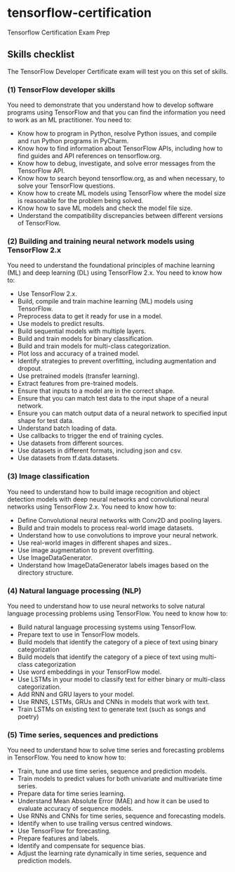 # tensorflow-certification
Tensorflow Certification Exam Prep

## Skills checklist
The TensorFlow Developer Certificate exam will test you on this set of skills.

### (1) TensorFlow developer skills
You need to demonstrate that you understand how to develop software programs using TensorFlow and
that you can find the information you need to work as an ML practitioner. You need to:
* Know how to program in Python, resolve Python issues, and compile and run Python programs
in PyCharm.
* Know how to find information about TensorFlow APIs, including how to find guides and API
references on tensorflow.org.
* Know how to debug, investigate, and solve error messages from the TensorFlow API.
* Know how to search beyond tensorflow.org, as and when necessary, to solve your TensorFlow
questions.
* Know how to create ML models using TensorFlow where the model size is reasonable for the
problem being solved.
* Know how to save ML models and check the model file size.
* Understand the compatibility discrepancies between different versions of TensorFlow.
### (2) Building and training neural network models using TensorFlow 2.x
You need to understand the foundational principles of machine learning (ML) and deep learning (DL)
using TensorFlow 2.x. You need to know how to:
* Use TensorFlow 2.x.
* Build, compile and train machine learning (ML) models using TensorFlow.
* Preprocess data to get it ready for use in a model.
* Use models to predict results.
* Build sequential models with multiple layers.
* Build and train models for binary classification.
* Build and train models for multi-class categorization.
* Plot loss and accuracy of a trained model.
* Identify strategies to prevent overfitting, including augmentation and dropout.
* Use pretrained models (transfer learning).
* Extract features from pre-trained models.
* Ensure that inputs to a model are in the correct shape.
* Ensure that you can match test data to the input shape of a neural network.
* Ensure you can match output data of a neural network to specified input shape for test data.
* Understand batch loading of data.
* Use callbacks to trigger the end of training cycles.
* Use datasets from different sources.
* Use datasets in different formats, including json and csv.
* Use datasets from tf.data.datasets.
### (3) Image classification
You need to understand how to build image recognition and object detection models with deep neural
networks and convolutional neural networks using TensorFlow 2.x. You need to know how to:
* Define Convolutional neural networks with Conv2D and pooling layers.
* Build and train models to process real-world image datasets.
* Understand how to use convolutions to improve your neural network.
* Use real-world images in different shapes and sizes..
* Use image augmentation to prevent overfitting.
* Use ImageDataGenerator.
* Understand how ImageDataGenerator labels images based on the directory structure.
### (4) Natural language processing (NLP)
You need to understand how to use neural networks to solve natural language processing problems
using TensorFlow. You need to know how to:
* Build natural language processing systems using TensorFlow.
* Prepare text to use in TensorFlow models.
* Build models that identify the category of a piece of text using binary categorization
* Build models that identify the category of a piece of text using multi-class categorization
* Use word embeddings in your TensorFlow model.
* Use LSTMs in your model to classify text for either binary or multi-class categorization.
* Add RNN and GRU layers to your model.
* Use RNNS, LSTMs, GRUs and CNNs in models that work with text.
* Train LSTMs on existing text to generate text (such as songs and poetry)
### (5) Time series, sequences and predictions
You need to understand how to solve time series and forecasting problems in TensorFlow. You need to
know how to:
* Train, tune and use time series, sequence and prediction models.
* Train models to predict values for both univariate and multivariate time series.
* Prepare data for time series learning.
* Understand Mean Absolute Error (MAE) and how it can be used to evaluate accuracy of
sequence models.
* Use RNNs and CNNs for time series, sequence and forecasting models.
* Identify when to use trailing versus centred windows.
* Use TensorFlow for forecasting.
* Prepare features and labels.
* Identify and compensate for sequence bias.
* Adjust the learning rate dynamically in time series, sequence and prediction models.

